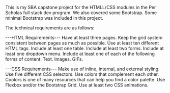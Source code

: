 This is my SBA capstone project for the HTMLL/CSS modules in the Per Scholas full stack dev program. We also covered some Bootstrap. Some minimal Bootstrap was included in this project.

The technical requirements are as follows:

---HTML Requirements---
Have at least three pages.
Keep the grid system consistent between pages as much as possible.
Use at least ten different HTML tags.
Include at least one table.
Include at least two forms.
Include at least one dropdown menu.
Include at least one of each of the following forms of content:
Text.
Images.
GIFs.

---CSS Requirements---
Make use of inline, internal, and external styling.
Use five different CSS selectors.
Use colors that complement each other.
Coolors is one of many resources that can help you find a color palette.
Use Flexbox and/or the Bootstrap Grid.
Use at least two CSS animations.
